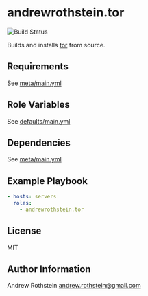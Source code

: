andrewrothstein.tor
=========
![Build Status](https://github.com/andrewrothstein/ansible-tor/actions/workflows/build.yml/badge.svg)

Builds and installs [tor](https://www.torproject.org/) from source.

Requirements
------------

See [meta/main.yml](meta/main.yml)

Role Variables
--------------

See [defaults/main.yml](defaults/main.yml)

Dependencies
------------

See [meta/main.yml](meta/main.yml)

Example Playbook
----------------

```yml
- hosts: servers
  roles:
    - andrewrothstein.tor
```

License
-------

MIT

Author Information
------------------

Andrew Rothstein <andrew.rothstein@gmail.com>
